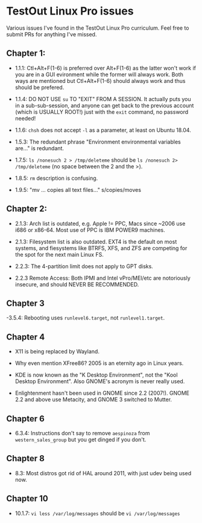 # TestOut Linux Pro issues

Various issues I've found in the TestOut Linux Pro curriculum.  Feel free to submit PRs for anything I've missed.

## Chapter 1:

- 1.1.1: Ctl+Alt+F(1-6) is preferred over Alt+F(1-6) as the latter won't work if you are in a GUI evironment while the former will always work.  Both ways are mentioned but Ctl+Alt+F(1-6) should always work and thus should be prefered.

- 1.1.4: DO NOT USE `su` TO "EXIT" FROM A SESSION.  It actually puts you in a sub-sub-session, and anyone can get back to the previous account (which is USUALLY ROOT!) just with the `exit` command, no password needed!

- 1.1.6: `chsh` does not accept `-l` as a parameter, at least on Ubuntu 18.04.

- 1.5.3: The redundant phrase "Environment environmental variables are..." is redundant.

- 1.7.5: `ls /nonesuch 2 > /tmp/deleteme` should be `ls /nonesuch 2> /tmp/deleteme` (no space between the 2 and the >).

- 1.8.5: `rm` description is confusing.

- 1.9.5: "mv ... copies all text files..." s/copies/moves

## Chapter 2:

- 2.1.3: Arch list is outdated, e.g. Apple != PPC, Macs since ~2006 use i686 or x86-64.  Most use of PPC is IBM POWER9 machines.

- 2.1.3: Filesystem list is also outdated.  EXT4 is the default on most systems, and fiesystems like BTRFS, XFS, and ZFS are competing for the spot for the next main Linux FS.

- 2.2.3: The 4-partition limit does not apply to GPT disks.

- 2.2.3 Remote Access: Both IPMI and Intel vPro/MEI/etc are notoriously insecure, and should NEVER BE RECOMMENDED.

## Chapter 3

-3.5.4: Rebooting uses `runlevel6.target`, not `runlevel1.target`.

## Chapter 4

- X11 is being replaced by Wayland.

- Why even mention XFree86?  2005 is an eternity ago in Linux years.

- KDE is now known as the "K Desktop Environment", not the "Kool Desktop Environment".  Also GNOME's acronym is never really used.

- Enlightenment hasn't been used in GNOME since 2.2 (2007!).  GNOME 2.2 and above use Metacity, and GNOME 3 switched to Mutter.

## Chapter 6

- 6.3.4:  Instructions don't say to remove `aespinoza` from `western_sales_group` but you get dinged if you don't.

## Chapter 8

- 8.3: Most distros got rid of HAL around 2011, with just udev being used now.

## Chapter 10

- 10.1.7: `vi less /var/log/messages` should be `vi /var/log/messages`
